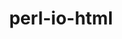 ---
title: "perl-io-html"
layout: cache
categories: [package, develop]
meta: {"versions": ["1.004"], "compilers": ["gcc@=7.3.1"], "oss": ["amzn2"], "platforms": ["linux"], "targets": ["aarch64", "neoverse_n1", "x86_64_v3"], "stacks": ["aws-ahug", "aws-ahug-aarch64", "root"], "num_specs": 9, "num_specs_by_stack": {"aws-ahug-aarch64": 8, "root": 9, "aws-ahug": 1}}
spec_details: [{"hash": "ba7hgqmrwxplikscdpghufg66hjqv5d7", "compiler": "gcc@=7.3.1", "versions": ["1.004"], "os": "amzn2", "platform": "linux", "target": "aarch64", "variants": ["build_system=perl"], "stacks": ["aws-ahug-aarch64", "root"], "size": "-", "tarball": "https://binaries.spack.io/develop/build_cache/linux-amzn2-aarch64/gcc-7.3.1/perl-io-html-1.004/linux-amzn2-aarch64-gcc-7.3.1-perl-io-html-1.004-ba7hgqmrwxplikscdpghufg66hjqv5d7.spack"}, {"hash": "pzfkj4a5t6ib77hh62ay4mungzibi7yu", "compiler": "gcc@=7.3.1", "versions": ["1.004"], "os": "amzn2", "platform": "linux", "target": "aarch64", "variants": ["build_system=perl"], "stacks": ["aws-ahug-aarch64", "root"], "size": "-", "tarball": "https://binaries.spack.io/develop/build_cache/linux-amzn2-aarch64/gcc-7.3.1/perl-io-html-1.004/linux-amzn2-aarch64-gcc-7.3.1-perl-io-html-1.004-pzfkj4a5t6ib77hh62ay4mungzibi7yu.spack"}, {"hash": "e3arafbp5zaazich7nesudfrnh7tfekr", "compiler": "gcc@=7.3.1", "versions": ["1.004"], "os": "amzn2", "platform": "linux", "target": "aarch64", "variants": ["build_system=perl"], "stacks": ["aws-ahug-aarch64", "root"], "size": "-", "tarball": "https://binaries.spack.io/develop/build_cache/linux-amzn2-aarch64/gcc-7.3.1/perl-io-html-1.004/linux-amzn2-aarch64-gcc-7.3.1-perl-io-html-1.004-e3arafbp5zaazich7nesudfrnh7tfekr.spack"}, {"hash": "vendylpgaho22qtrqr36r5x4pn3zceks", "compiler": "gcc@=7.3.1", "versions": ["1.004"], "os": "amzn2", "platform": "linux", "target": "aarch64", "variants": ["build_system=perl"], "stacks": ["aws-ahug-aarch64", "root"], "size": "-", "tarball": "https://binaries.spack.io/develop/build_cache/linux-amzn2-aarch64/gcc-7.3.1/perl-io-html-1.004/linux-amzn2-aarch64-gcc-7.3.1-perl-io-html-1.004-vendylpgaho22qtrqr36r5x4pn3zceks.spack"}, {"hash": "mq5easybyq5fctwvj3jutfd2mdsn53kp", "compiler": "gcc@=7.3.1", "versions": ["1.004"], "os": "amzn2", "platform": "linux", "target": "neoverse_n1", "variants": ["build_system=perl"], "stacks": ["aws-ahug-aarch64", "root"], "size": "-", "tarball": "https://binaries.spack.io/develop/build_cache/linux-amzn2-neoverse_n1/gcc-7.3.1/perl-io-html-1.004/linux-amzn2-neoverse_n1-gcc-7.3.1-perl-io-html-1.004-mq5easybyq5fctwvj3jutfd2mdsn53kp.spack"}, {"hash": "cjnjxlaivvx5iwgqggqjoh4qvjbqwj5j", "compiler": "gcc@=7.3.1", "versions": ["1.004"], "os": "amzn2", "platform": "linux", "target": "neoverse_n1", "variants": ["build_system=perl"], "stacks": ["aws-ahug-aarch64", "root"], "size": "-", "tarball": "https://binaries.spack.io/develop/build_cache/linux-amzn2-neoverse_n1/gcc-7.3.1/perl-io-html-1.004/linux-amzn2-neoverse_n1-gcc-7.3.1-perl-io-html-1.004-cjnjxlaivvx5iwgqggqjoh4qvjbqwj5j.spack"}, {"hash": "o4vox63i7pzwygjeirgyqupev75echta", "compiler": "gcc@=7.3.1", "versions": ["1.004"], "os": "amzn2", "platform": "linux", "target": "neoverse_n1", "variants": ["build_system=perl"], "stacks": ["aws-ahug-aarch64", "root"], "size": "-", "tarball": "https://binaries.spack.io/develop/build_cache/linux-amzn2-neoverse_n1/gcc-7.3.1/perl-io-html-1.004/linux-amzn2-neoverse_n1-gcc-7.3.1-perl-io-html-1.004-o4vox63i7pzwygjeirgyqupev75echta.spack"}, {"hash": "6yfnx7cyzb3d6cpxdbrlf5cwglsjhhqf", "compiler": "gcc@=7.3.1", "versions": ["1.004"], "os": "amzn2", "platform": "linux", "target": "neoverse_n1", "variants": ["build_system=perl"], "stacks": ["aws-ahug-aarch64", "root"], "size": "-", "tarball": "https://binaries.spack.io/develop/build_cache/linux-amzn2-neoverse_n1/gcc-7.3.1/perl-io-html-1.004/linux-amzn2-neoverse_n1-gcc-7.3.1-perl-io-html-1.004-6yfnx7cyzb3d6cpxdbrlf5cwglsjhhqf.spack"}, {"hash": "mcucghehdejsmdjaw3ftfpba735hkbjb", "compiler": "gcc@=7.3.1", "versions": ["1.004"], "os": "amzn2", "platform": "linux", "target": "x86_64_v3", "variants": ["build_system=perl"], "stacks": ["aws-ahug", "root"], "size": "-", "tarball": "https://binaries.spack.io/develop/build_cache/linux-amzn2-x86_64_v3/gcc-7.3.1/perl-io-html-1.004/linux-amzn2-x86_64_v3-gcc-7.3.1-perl-io-html-1.004-mcucghehdejsmdjaw3ftfpba735hkbjb.spack"}]
---